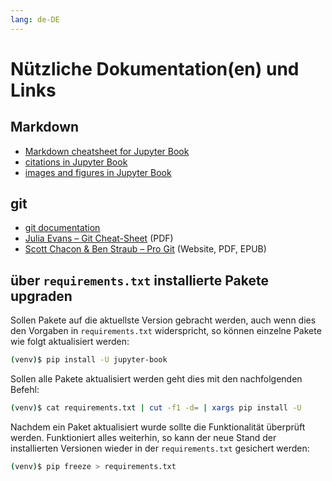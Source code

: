 ```yaml
---
lang: de-DE
---
```

# Nützliche Dokumentation(en) und Links

## Markdown
- <a href="https://jupyterbook.org/en/stable/reference/cheatsheet.html" class="external-link" target="_blank">Markdown cheatsheet for Jupyter Book</a>
- <a href="https://jupyterbook.org/en/stable/content/citations.html" class="external-link" target="_blank">citations in Jupyter Book</a>
- <a href="https://jupyterbook.org/en/stable/content/figures.html" class="external-link" target="_blank">images and figures in Jupyter Book</a>

## git
- <a href="https://git-scm.com/docs/git" class="external-link" target="_blank">git documentation</a>
- <a href="https://wizardzines.com/git-cheat-sheet.pdf" class="external-link" target="_blank">Julia Evans – Git Cheat-Sheet</a> (PDF)
- <a href="https://www.git-scm.com/book/en/v2" class="external-link" target="_blank">Scott Chacon & Ben Straub – Pro Git</a> (Website, PDF, EPUB)

## über `requirements.txt` installierte Pakete upgraden

Sollen Pakete auf die aktuellste Version gebracht werden, auch wenn dies den Vorgaben in `requirements.txt` widerspricht, so können einzelne Pakete wie folgt aktualisiert werden:

```bash
(venv)$ pip install -U jupyter-book
```

Sollen alle Pakete aktualisiert werden geht dies mit den nachfolgenden Befehl:

```bash
(venv)$ cat requirements.txt | cut -f1 -d= | xargs pip install -U
```

Nachdem ein Paket aktualisiert wurde sollte die Funktionalität überprüft werden. Funktioniert alles weiterhin, so kann der neue Stand der installierten Versionen wieder in der `requirements.txt` gesichert werden:

```bash
(venv)$ pip freeze > requirements.txt
```